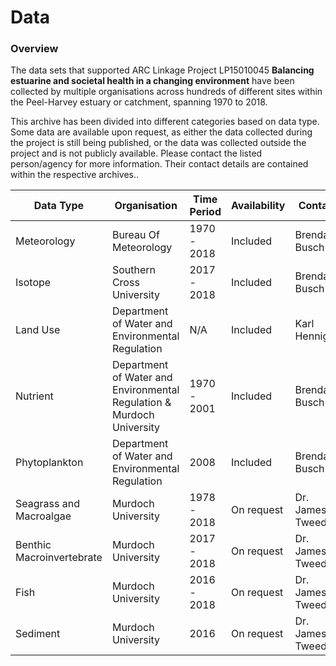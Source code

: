 # Data

### Overview

The data sets that supported ARC Linkage Project LP15010045 **Balancing estuarine and societal health in a changing environment** have been collected by multiple organisations across hundreds of different sites within the Peel-Harvey estuary or catchment, spanning 1970 to 2018.

This archive has been divided into different categories based on data type. Some data are available upon request, as either the data collected during the project is still being published, or the data was collected outside the project and is not publicly available. Please contact the listed person/agency for more information. Their contact details are contained within the respective archives..



| Data Type                 | Organisation              | Time Period | Availability | Contact            |
| ------------------------- | ------------------------- | ----------- | ------------ | ------------------ |
| Meteorology               | Bureau Of Meteorology     | 1970 - 2018 | Included     | Brendan Busch      |
| Isotope                   | Southern Cross University | 2017 - 2018 | Included     | Brendan Busch      |
| Land Use                  | Department of Water and Environmental Regulation | N/A         | Included     | Karl Hennig        |
| Nutrient                  | Department of Water and Environmental Regulation & Murdoch University        | 1970 - 2001 | Included     | Brendan Busch      |
| Phytoplankton             | Department of Water and Environmental Regulation                      | 2008        | Included     | Brendan Busch      |
| Seagrass and Macroalgae                | Murdoch University        | 1978 - 2018 | On request   | Dr. James Tweedley |
| Benthic Macroinvertebrate | Murdoch University        | 2017 - 2018 | On request   | Dr. James Tweedley |
| Fish                      | Murdoch University        | 2016 - 2018 | On request   | Dr. James Tweedley |
| Sediment                  | Murdoch University        | 2016        | On request   | Dr. James Tweedley |

<!--
### Summary plot of key hydrologic and nutrient data

<img src="https://github.com/AquaticEcoDynamics/Peel_ARC/blob/master/Images/WaterQuality.png">

**Figure.** Example summary plot of key hydrologic and nutrient data. The brown arrows indicate the time the Dawesville Cut was contructed. Other summary plots and analysis of data are available in the enclosed reports.
-->